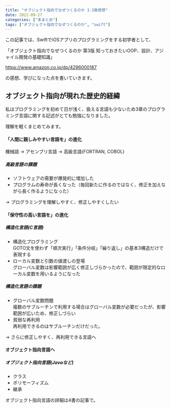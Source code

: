 ```yaml
---
title: "オブジェクト指向でなぜつくるのか 1-3章感想"
date: 2022-09-27
categories: ["本まとめ"]
tags: ["オブジェクト指向でなぜつくるのか", "swift"]
---
```


この記事では、SwiftでiOSアプリのプログラミングをする初学者として、

「オブジェクト指向でなぜつくるのか 第3版 知っておきたいOOP、設計、アジャイル開発の基礎知識」

https://www.amazon.co.jp/dp/4296000187

の感想、学びになった点を書いていきます。

## オブジェクト指向が現れた歴史的経緯

私はプログラミングを初めて日が浅く、扱える言語も少ないため3章のプログラミング言語に関する記述がとても勉強になりました。

理解を軽くまとめてみます。

#### 「人間に親しみやすい言語を」の進化

機械語 → アセンブリ言語 → 高級言語(FORTRAN, COBOL)

##### 高級言語の課題
* ソフトウェアの需要が爆発的に増加した
* プログラムの寿命が長くなった（毎回新たに作るのではなく、修正を加えながら長く作るようになった）

→ プログラミングを理解しやすく、修正しやすくしたい

#### 「保守性の高い言語を」の進化

##### 構造化言語(C言語)
* 構造化プログラミング  
  GOTO文を使わず「順次実行」「条件分岐」「繰り返し」の基本3構造だけで表現する
* ローカル変数と引数の値渡しの登場  
  グローバル変数は影響範囲が広く修正しづらかったので、範囲が限定的なローカル変数を用いるようになった

##### 構造化言語の課題
* グローバル変数問題  
  複数のサブルーチンで利用する場合はグローバル変数が必要だったが、影響範囲が広いため、修正しづらい
* 貧弱な再利用  
  再利用できるのはサブルーチンだけだった。

→ さらに修正しやすく、再利用できる言語へ

#### オブジェクト指向言語へ

##### オブジェクト指向言語(Javaなど)
* クラス
* ポリモーフィズム
* 継承

オブジェクト指向言語の詳細は4書の記事で。